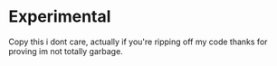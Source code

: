 # Experimental
Copy this i dont care, actually if you're ripping off my code thanks for proving im not totally garbage.
